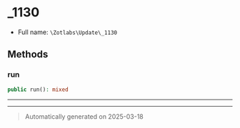 
# _1130





* Full name: `\Zotlabs\Update\_1130`




## Methods


### run



```php
public run(): mixed
```












***


***
> Automatically generated on 2025-03-18
